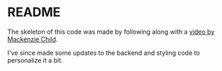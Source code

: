 # README

The skeleton of this code was made by following along with a 
[video by Mackenzie Child](https://www.youtube.com/watch?v=BI_VnnOLSKY&list=PL23ZvcdS3XPLNdRYB_QyomQsShx59tpc-&index=2).

I've since made some updates to the backend and styling code to personalize it a bit.
